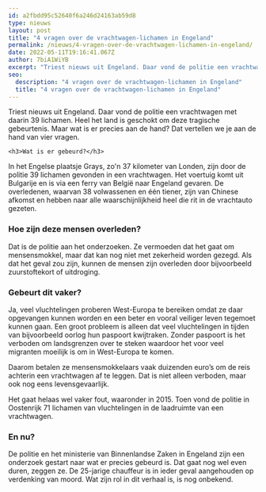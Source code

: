 ```yaml
---
id: a2fbdd95c52640f6a246d24163ab59d8
type: nieuws
layout: post
title: "4 vragen over de vrachtwagen-lichamen in Engeland"
permalink: /nieuws/4-vragen-over-de-vrachtwagen-lichamen-in-engeland/
date: 2022-05-11T19:16:41.067Z
author: 7biA1WiYB
excerpt: "Triest nieuws uit Engeland. Daar vond de politie een vrachtwagen met daarin 39 lichamen. Heel het land is geschokt om deze tragische gebeurtenis. Maar wat is er precies aan de hand? Dat vertellen we je aan de hand van vier vragen.  "
seo:
  description: "4 vragen over de vrachtwagen-lichamen in Engeland"
  title: "4 vragen over de vrachtwagen-lichamen in Engeland"
---
```

Triest nieuws uit Engeland. Daar vond de politie een vrachtwagen met daarin 39 lichamen. Heel het land is geschokt om deze tragische gebeurtenis. Maar wat is er precies aan de hand? Dat vertellen we je aan de hand van vier vragen.  

    <h3>Wat is er gebeurd?</h3>
<p>In het Engelse plaatsje Grays, zo'n 37 kilometer van Londen, zijn door de politie 39 lichamen gevonden in een vrachtwagen. Het voertuig komt uit Bulgarije en is via een ferry van België naar Engeland gevaren. De overledenen, waarvan 38 volwassenen en één tiener, zijn van Chinese afkomst en hebben naar alle waarschijnlijkheid heel die rit in de vrachtauto gezeten.</p>
<h3>Hoe zijn deze mensen overleden?</h3>
<p>Dat is de politie aan het onderzoeken. Ze vermoeden dat het gaat om mensensmokkel, maar dat kan nog niet met zekerheid worden gezegd. Als dat het geval zou zijn, kunnen de mensen zijn overleden door bijvoorbeeld zuurstoftekort of uitdroging.</p>
<h3>Gebeurt dit vaker?</h3>
<p>Ja, veel vluchtelingen proberen West-Europa te bereiken omdat ze daar opgevangen kunnen worden en een beter en vooral veiliger leven tegemoet kunnen gaan. Een groot probleem is alleen dat veel vluchtelingen in tijden van bijvoorbeeld oorlog hun paspoort kwijtraken. Zonder paspoort is het verboden om landsgrenzen over te steken waardoor het voor veel migranten moeilijk is om in West-Europa te komen.</p>
<p>Daarom betalen ze mensensmokkelaars vaak duizenden euro’s om de reis achterin een vrachtwagen af te leggen. Dat is niet alleen verboden, maar ook nog eens levensgevaarlijk.</p>
<p>Het gaat helaas wel vaker fout, waaronder in 2015. Toen vond de politie in Oostenrijk 71 lichamen van vluchtelingen in de laadruimte van een vrachtwagen.</p>
<h3>En nu?</h3>
<p>De politie en het ministerie van Binnenlandse Zaken in Engeland zijn een onderzoek gestart naar wat er precies gebeurd is. Dat gaat nog wel even duren, zeggen ze. De 25-jarige chauffeur is in ieder geval aangehouden op verdenking van moord. Wat zijn rol in dit verhaal is, is nog onbekend.</p>  
